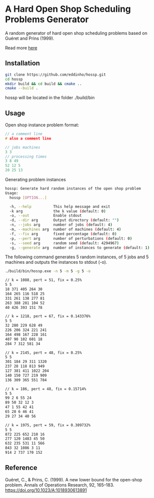 # A Hard Open Shop Scheduling Problems Generator
A random generator of hard open shop scheduling problems based on Guéret and Prins (1999).

Read more [here](./doc/hossp.pdf)

## Installation

```bash
git clone https://github.com/eddinho/hossp.git
cd hossp
mkdir build && cd build && cmake ..
cmake --build .
```
hossp will be located in the folder ./build/bin

## Usage

Open shop instance problem format:

```c++
// a comment line
# also a comment line

// jobs machines
3 3
// processing times
3 8 49
52 12 5
20 25 13
```

Generating problem instances

```bash
hossp: Generate hard random instances of the open shop problem
Usage:
  hossp [OPTION...]

  -h, --help          This help message and exit
  -k arg              the k value (default: 0)
  -o, --out           Enable stdout
  -d, --dir arg       Output directory (default: "")
  -n, --jobs arg      number of jobs (default: 4)
  -m, --machines arg  number of machines (default: 4)
  -f, --fix arg       fixed percentage (default: 0)
  -p, --pert arg      number of perturbations (default: 0)
  -s, --seed arg      random seed (default: 4294967)
  -g, --generate arg  number of instances to generate (default: 1)
```

The following command generates 5 random instances, of 5 jobs and 5 machines and outputs the instances to stdout (-o).

```bash
./build/bin/hossp.exe -n 5 -m 5 -g 5 -o

// k = 1088, pert = 51, fix = 0.25%
5 5
18 371 405 264 30
164 265 116 518 25
331 261 138 277 81
263 388 281 104 52
40 426 393 151 78

// k = 1218, pert = 67, fix = 0.143376%
5 5
32 280 229 628 49
226 206 324 221 241
164 498 167 228 161
407 90 102 601 18
284 7 312 581 34

// k = 2145, pert = 48, fix = 0.25%
5 5
301 184 29 311 1320
237 28 118 813 949
127 381 411 1022 204
140 150 727 219 909
136 309 365 551 784

// k = 186, pert = 48, fix = 0.15714%
5 5
99 2 6 55 24
89 50 32 12 3
47 1 55 42 41
65 28 6 46 41
29 27 34 40 56

// k = 1975, pert = 59, fix = 0.309732%
5 5
872 225 652 210 16
277 120 1483 45 50
632 235 531 11 566
843 32 1086 3 11
914 2 737 170 152
```

## Reference

Guéret, C., & Prins, C. (1999). A new lower bound for the open-shop problem. Annals of Operations Research, 92, 165–183. https://doi.org/10.1023/A:1018930613891
